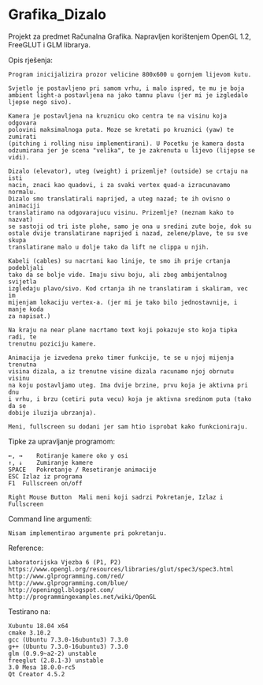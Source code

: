 # Grafika_Dizalo

Projekt za predmet Računalna Grafika. Napravljen korištenjem OpenGL 1.2, FreeGLUT
i GLM librarya.

Opis rješenja:
	
	Program inicijalizira prozor velicine 800x600 u gornjem lijevom kutu.

	Svjetlo je postavljeno pri samom vrhu, i malo ispred, te mu je boja
	ambient light-a postavljena na jako tamnu plavu (jer mi je izgledalo
	ljepse nego sivo).

	Kamera je postavljena na kruznicu oko centra te na visinu koja odgovara
	polovini maksimalnoga puta. Moze se kretati po kruznici (yaw) te zumirati
	(pitching i rolling nisu implementirani). U Pocetku je kamera dosta
	odzumirana jer je scena "velika", te je zakrenuta u lijevo (lijepse se vidi).

	Dizalo (elevator), uteg (weight) i prizemlje? (outside) se crtaju na isti
	nacin, znaci kao quadovi, i za svaki vertex quad-a izracunavamo normalu.
	Dizalo smo translatirali naprijed, a uteg nazad; te ih ovisno o animaciji
	translatiramo na odgovarajucu visinu. Prizemlje? (neznam kako to nazvat)
	se sastoji od tri iste plohe, samo je ona u sredini zute boje, dok su
	ostale dvije translatirane naprijed i nazad, zelene/plave, te su sve skupa
	translatirane malo u dolje tako da lift ne clippa u njih.

	Kabeli (cables) su nacrtani kao linije, te smo ih prije crtanja podebljali
	tako da se bolje vide. Imaju sivu boju, ali zbog ambijentalnog svijetla
	izgledaju plavo/sivo. Kod crtanja ih ne translatiram i skaliram, vec im
	mijenjam lokaciju vertex-a. (jer mi je tako bilo jednostavnije, i manje koda
	za napisat.)
	
	Na kraju na near plane nacrtamo text koji pokazuje sto koja tipka radi, te
	trenutnu poziciju kamere.

	Animacija je izvedena preko timer funkcije, te se u njoj mijenja trenutna
	visina dizala, a iz trenutne visine dizala racunamo njoj obrnutu visinu
	na koju postavljamo uteg. Ima dvije brzine, prvu koja je aktivna pri dnu
	i vrhu, i brzu (cetiri puta vecu) koja je aktivna sredinom puta (tako da se
	dobije iluzija ubrzanja).

	Meni, fullscreen su dodani jer sam htio isprobat kako funkcioniraju.

Tipke za upravljanje programom:
	
	←, →	Rotiranje kamere oko y osi
	↑, ↓	Zumiranje kamere
	SPACE	Pokretanje / Resetiranje animacije
	ESC	Izlaz iz programa
	F1	Fullscreen on/off

	Right Mouse Button	Mali meni koji sadrzi Pokretanje, Izlaz i Fullscreen

Command line argumenti:
	
	Nisam implementirao argumente pri pokretanju.

Reference:
	
	Laboratorijska Vjezba 6 (P1, P2)
	https://www.opengl.org/resources/libraries/glut/spec3/spec3.html
	http://www.glprogramming.com/red/
	http://www.glprogramming.com/blue/
	http://openinggl.blogspot.com/
	http://programmingexamples.net/wiki/OpenGL		

Testirano na:
	
	Xubuntu 18.04 x64
	cmake 3.10.2
	gcc (Ubuntu 7.3.0-16ubuntu3) 7.3.0
	g++ (Ubuntu 7.3.0-16ubuntu3) 7.3.0
	glm (0.9.9~a2-2) unstable
	freeglut (2.8.1-3) unstable
	3.0 Mesa 18.0.0-rc5
	Qt Creator 4.5.2
